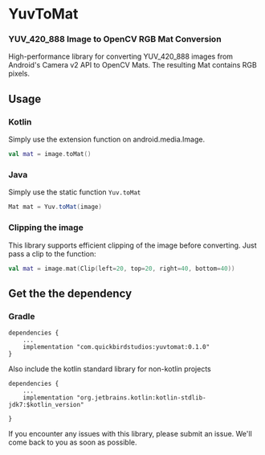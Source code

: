 # YuvToMat
### YUV_420_888 Image to OpenCV RGB Mat Conversion
High-performance library for converting YUV_420_888 images from Android's Camera v2 API to OpenCV Mats. The resulting Mat contains RGB pixels.
  
## Usage
### Kotlin
Simply use the extension function on android.media.Image.  

```kotlin
val mat = image.toMat()
```

### Java
Simply use the static function ```Yuv.toMat```

```java
Mat mat = Yuv.toMat(image)
```

### Clipping the image
This library supports efficient clipping of the image before converting. 
Just pass a clip to the function:

```kotlin
val mat = image.mat(Clip(left=20, top=20, right=40, bottom=40))
```

## Get the the dependency

### Gradle
```
dependencies {
    ...
    implementation "com.quickbirdstudios:yuvtomat:0.1.0"
}
```

Also include the kotlin standard library for non-kotlin projects

```
dependencies {
    ...
    implementation "org.jetbrains.kotlin:kotlin-stdlib-jdk7:$kotlin_version"

}
```

If you encounter any issues with this library, please submit an issue. We'll come back to you as soon as possible.
